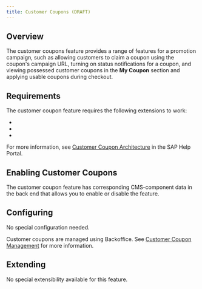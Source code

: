 ```yaml
---
title: Customer Coupons (DRAFT)
---
```

## Overview

The customer coupons feature provides a range of features for a promotion campaign, such as allowing customers to claim a coupon using the coupon's campaign URL, turning on status notifications for a coupon, and viewing possessed customer coupons in the **My Coupon** section and applying usable coupons during checkout. 

## Requirements

The customer coupon feature requires the following extensions to work:

-  
-  
-  

For more information, see [Customer Coupon Architecture](https://help.sap.com/viewer/DRAFT/4e9e1795f3e04125b3e0206dfefbf3a9/1905/en-US/97d91d0c7c3449e6ba4412d721535d6a.html) in the SAP Help Portal.

## Enabling Customer Coupons

The customer coupon feature has corresponding CMS-component data in the back end that allows you to enable or disable the feature.


## Configuring

No special configuration needed.

Customer coupons are managed using Backoffice. See [Customer Coupon Management](https://help.sap.com/viewer/DRAFT/4e9e1795f3e04125b3e0206dfefbf3a9/1905/en-US/b307666c232146058353c1f6e8a058fd.html) for more information.

## Extending

No special extensibility available for this feature.

